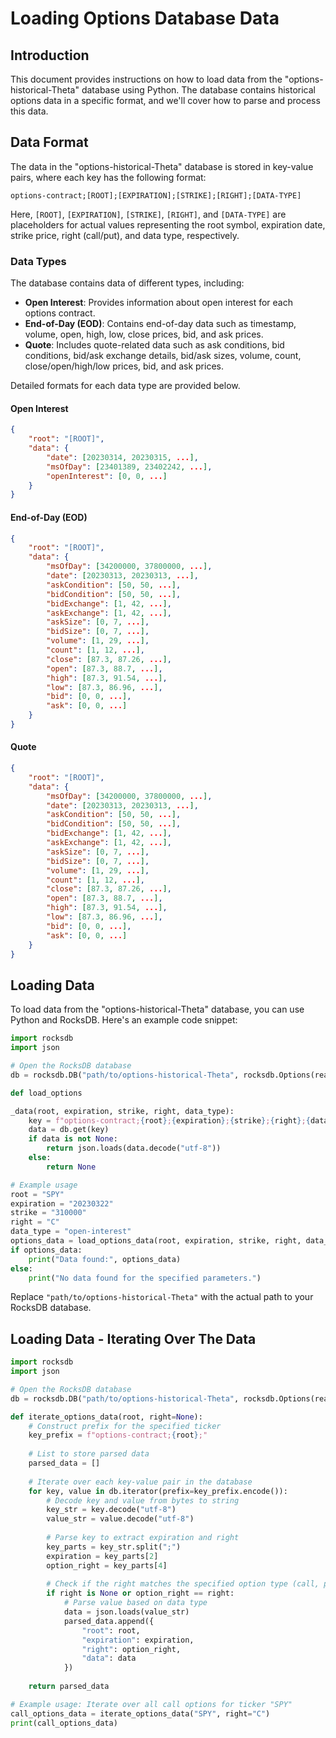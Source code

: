 # Loading Options Database Data

## Introduction

This document provides instructions on how to load data from the "options-historical-Theta" database using Python. The database contains historical options data in a specific format, and we'll cover how to parse and process this data.

## Data Format

The data in the "options-historical-Theta" database is stored in key-value pairs, where each key has the following format:

```
options-contract;[ROOT];[EXPIRATION];[STRIKE];[RIGHT];[DATA-TYPE]
```

Here, `[ROOT]`, `[EXPIRATION]`, `[STRIKE]`, `[RIGHT]`, and `[DATA-TYPE]` are placeholders for actual values representing the root symbol, expiration date, strike price, right (call/put), and data type, respectively.

### Data Types

The database contains data of different types, including:

- **Open Interest**: Provides information about open interest for each options contract.
- **End-of-Day (EOD)**: Contains end-of-day data such as timestamp, volume, open, high, low, close prices, bid, and ask prices.
- **Quote**: Includes quote-related data such as ask conditions, bid conditions, bid/ask exchange details, bid/ask sizes, volume, count, close/open/high/low prices, bid, and ask prices.

Detailed formats for each data type are provided below.

#### Open Interest

```json
{
    "root": "[ROOT]",
    "data": {
        "date": [20230314, 20230315, ...],
        "msOfDay": [23401389, 23402242, ...],
        "openInterest": [0, 0, ...]
    }
}
```

#### End-of-Day (EOD)

```json
{
    "root": "[ROOT]",
    "data": {
        "msOfDay": [34200000, 37800000, ...],
        "date": [20230313, 20230313, ...],
        "askCondition": [50, 50, ...],
        "bidCondition": [50, 50, ...],
        "bidExchange": [1, 42, ...],
        "askExchange": [1, 42, ...],
        "askSize": [0, 7, ...],
        "bidSize": [0, 7, ...],
        "volume": [1, 29, ...],
        "count": [1, 12, ...],
        "close": [87.3, 87.26, ...],
        "open": [87.3, 88.7, ...],
        "high": [87.3, 91.54, ...],
        "low": [87.3, 86.96, ...],
        "bid": [0, 0, ...],
        "ask": [0, 0, ...]
    }
}
```

#### Quote

```json
{
    "root": "[ROOT]",
    "data": {
        "msOfDay": [34200000, 37800000, ...],
        "date": [20230313, 20230313, ...],
        "askCondition": [50, 50, ...],
        "bidCondition": [50, 50, ...],
        "bidExchange": [1, 42, ...],
        "askExchange": [1, 42, ...],
        "askSize": [0, 7, ...],
        "bidSize": [0, 7, ...],
        "volume": [1, 29, ...],
        "count": [1, 12, ...],
        "close": [87.3, 87.26, ...],
        "open": [87.3, 88.7, ...],
        "high": [87.3, 91.54, ...],
        "low": [87.3, 86.96, ...],
        "bid": [0, 0, ...],
        "ask": [0, 0, ...]
    }
}
```

## Loading Data

To load data from the "options-historical-Theta" database, you can use Python and RocksDB. Here's an example code snippet:

```python
import rocksdb
import json

# Open the RocksDB database
db = rocksdb.DB("path/to/options-historical-Theta", rocksdb.Options(read_only=True))

def load_options

_data(root, expiration, strike, right, data_type):
    key = f"options-contract;{root};{expiration};{strike};{right};{data_type}".encode("utf-8")
    data = db.get(key)
    if data is not None:
        return json.loads(data.decode("utf-8"))
    else:
        return None

# Example usage
root = "SPY"
expiration = "20230322"
strike = "310000"
right = "C"
data_type = "open-interest"
options_data = load_options_data(root, expiration, strike, right, data_type)
if options_data:
    print("Data found:", options_data)
else:
    print("No data found for the specified parameters.")
```

Replace `"path/to/options-historical-Theta"` with the actual path to your RocksDB database.

## Loading Data - Iterating Over The Data

```python
import rocksdb
import json

# Open the RocksDB database
db = rocksdb.DB("path/to/options-historical-Theta", rocksdb.Options(read_only=True))

def iterate_options_data(root, right=None):
    # Construct prefix for the specified ticker
    key_prefix = f"options-contract;{root};"
    
    # List to store parsed data
    parsed_data = []
    
    # Iterate over each key-value pair in the database
    for key, value in db.iterator(prefix=key_prefix.encode()):
        # Decode key and value from bytes to string
        key_str = key.decode("utf-8")
        value_str = value.decode("utf-8")
        
        # Parse key to extract expiration and right
        key_parts = key_str.split(";")
        expiration = key_parts[2]
        option_right = key_parts[4]
        
        # Check if the right matches the specified option type (call, put, or both) or if no option type is specified
        if right is None or option_right == right:
            # Parse value based on data type
            data = json.loads(value_str)
            parsed_data.append({
                "root": root,
                "expiration": expiration,
                "right": option_right,
                "data": data
            })
    
    return parsed_data

# Example usage: Iterate over all call options for ticker "SPY"
call_options_data = iterate_options_data("SPY", right="C")
print(call_options_data)
```